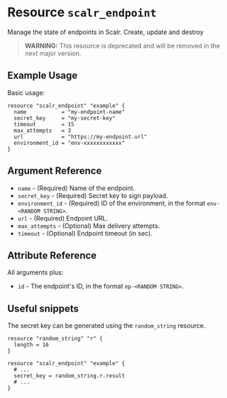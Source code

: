 
# Resource `scalr_endpoint` 

Manage the state of endpoints in Scalr. Create, update and destroy

> **WARNING:** This resource is deprecated and will be removed in the next major version.

## Example Usage

Basic usage:

```hcl
resource "scalr_endpoint" "example" {
  name           = "my-endpoint-name"
  secret_key     = "my-secret-key"
  timeout        = 15
  max_attempts   = 3
  url            = "https://my-endpoint.url"
  environment_id = "env-xxxxxxxxxxxx"
}
```

## Argument Reference

* `name` - (Required) Name of the endpoint.
* `secret_key` - (Required) Secret key to sign payload. 
* `environment_id` - (Required) ID of the environment, in the format `env-<RANDOM STRING>`.
* `url` - (Required) Endpoint URL. 
* `max_attempts` - (Optional) Max delivery attempts. 
* `timeout` - (Optional) Endpoint timeout (in sec). 

## Attribute Reference

All arguments plus:

* `id` - The endpoint's ID, in the format `ep-<RANDOM STRING>`.

## Useful snippets

The secret key can be generated using the `random_string` resource.

```hcl
resource "random_string" "r" {
  length = 16
}

resource "scalr_endpoint" "example" {
  # ...
  secret_key = random_string.r.result
  # ...
}
```
